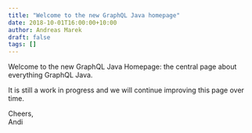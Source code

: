 ```yaml
---
title: "Welcome to the new GraphQL Java homepage"
date: 2018-10-01T16:00:00+10:00
author: Andreas Marek
draft: false
tags: []
---
```


Welcome to the new GraphQL Java Homepage: the central page about everything GraphQL Java. 

It is still a work in progress and we will continue improving this page over time.

Cheers,<br>
Andi
